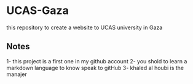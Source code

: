 # UCAS-Gaza
this repository to create a website to UCAS university in Gaza 
## Notes 
  1- this project is a first one in my github account 
  2- you shold to learn a markdown language to know speak to gitHub
  3- khaled al houbi is the manajer
